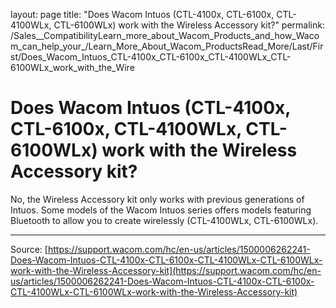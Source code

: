 layout: page
title: "Does Wacom Intuos (CTL-4100x, CTL-6100x, CTL-4100WLx, CTL-6100WLx) work with the Wireless Accessory kit?"
permalink: /Sales__CompatibilityLearn_more_about_Wacom_Products_and_how_Wacom_can_help_your_/Learn_More_About_Wacom_ProductsRead_More/Last/First/Does_Wacom_Intuos_CTL-4100x_CTL-6100x_CTL-4100WLx_CTL-6100WLx_work_with_the_Wire

# Does Wacom Intuos (CTL-4100x, CTL-6100x, CTL-4100WLx, CTL-6100WLx) work with the Wireless Accessory kit?

No, the Wireless Accessory kit only works with previous generations of Intuos. Some models of the Wacom Intuos series offers models featuring Bluetooth to allow you to create wirelessly (CTL-4100WLx, CTL-6100WLx).

---
Source: [https://support.wacom.com/hc/en-us/articles/1500006262241-Does-Wacom-Intuos-CTL-4100x-CTL-6100x-CTL-4100WLx-CTL-6100WLx-work-with-the-Wireless-Accessory-kit](https://support.wacom.com/hc/en-us/articles/1500006262241-Does-Wacom-Intuos-CTL-4100x-CTL-6100x-CTL-4100WLx-CTL-6100WLx-work-with-the-Wireless-Accessory-kit)
